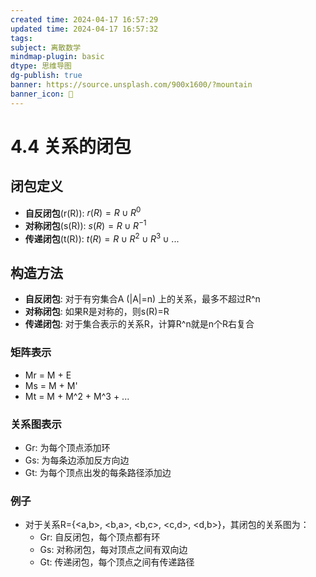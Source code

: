 ```yaml
---
created time: 2024-04-17 16:57:29
updated time: 2024-04-17 16:57:32
tags: 
subject: 离散数学
mindmap-plugin: basic
dtype: 思维导图
dg-publish: true
banner: https://source.unsplash.com/900x1600/?mountain
banner_icon: 👾
---
```

# 4.4 关系的闭包

## 闭包定义
- **自反闭包**(r(R)): $r(R) = R \cup R^0$
- **对称闭包**(s(R)): $s(R) = R \cup R^{-1}$
- **传递闭包**(t(R)): $t(R) = R \cup R^2 \cup R^3 \cup ...$

## 构造方法
- **自反闭包**: 对于有穷集合A (|A|=n) 上的关系，最多不超过R^n
- **对称闭包**: 如果R是对称的，则s(R)=R
- **传递闭包**: 对于集合表示的关系R，计算R^n就是n个R右复合

### 矩阵表示
- Mr = M + E
- Ms = M + M'
- Mt = M + M^2 + M^3 + ...

### 关系图表示
- Gr: 为每个顶点添加环
- Gs: 为每条边添加反方向边
- Gt: 为每个顶点出发的每条路径添加边

### 例子
- 对于关系R={<a,b>, <b,a>, <b,c>, <c,d>, <d,b>}，其闭包的关系图为：
  - Gr: 自反闭包，每个顶点都有环
  - Gs: 对称闭包，每对顶点之间有双向边
  - Gt: 传递闭包，每个顶点之间有传递路径
